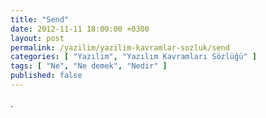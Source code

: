 ```yaml
---
title: "Send"
date: 2012-11-11 18:00:00 +0300
layout: post
permalink: /yazilim/yazilim-kavramlar-sozluk/send
categories: [ "Yazılım", "Yazılım Kavramları Sözlüğü" ]
tags: [ "Ne", "Ne demek", "Nedir" ]
published: false
---
```


.
